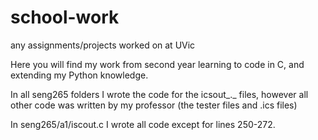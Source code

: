 # school-work
any assignments/projects worked on at UVic

Here you will find my work from second year learning to code in C, and extending my Python knowledge.

In all seng265 folders I wrote the code for the icsout_._ files, however all other code was written by my professor (the tester files and .ics files)

In seng265/a1/iscout.c I wrote all code except for lines 250-272.
